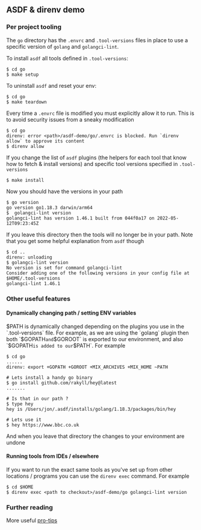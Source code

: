 ## ASDF & direnv demo


### Per project tooling

The `go` directory has the `.envrc` and `.tool-versions` files in place to use a specific version of `golang` and `golangci-lint`. 

To install `asdf` all tools defined in `.tool-versions`:
```shell
$ cd go 
$ make setup
```

To uninstall `asdf` and reset your env:
```shell
$ cd go
$ make teardown
```

Every time a `.envrc` file is modified you must explicitly allow it to run. This is to avoid security issues from a sneaky modification

```shell
$ cd go
direnv: error <path>/asdf-demo/go/.envrc is blocked. Run `direnv allow` to approve its content
$ direnv allow
```

If you change the list of `asdf` plugins (the helpers for each tool that know how to fetch & install versions) and specific tool versions specified in `.tool-versions`

```shell
$ make install
```

Now you should have the versions in your path 
```shell
$ go version
go version go1.18.3 darwin/arm64
$  golangci-lint version
golangci-lint has version 1.46.1 built from 044f0a17 on 2022-05-12T09:23:45Z
```

If you leave this directory then the tools will no longer be in your path. Note that you get some helpful explanation from `asdf` though
```shell
$ cd ..
direnv: unloading
$ golangci-lint version
No version is set for command golangci-lint
Consider adding one of the following versions in your config file at $HOME/.tool-versions
golangci-lint 1.46.1
```

### Other useful features
#### Dynamically changing path / setting ENV variables
$PATH is dynamically changed depending on the plugins you use in the `.tool-versions` file. For example, as we are using the `golang` plugin then both `$GOPATH` and `$GOROOT` is exported to our environment, and also `$GOPATH` is added to our `$PATH`. For example

```shell
$ cd go 
......
direnv: export +GOPATH +GOROOT +MIX_ARCHIVES +MIX_HOME ~PATH

# Lets install a handy go binary
$ go install github.com/rakyll/hey@latest
.......

# Is that in our path ?
$ type hey
hey is /Users/jon/.asdf/installs/golang/1.18.3/packages/bin/hey

# Lets use it
$ hey https://www.bbc.co.uk
```

And when you leave that directory the changes to your environment are undone

#### Running tools from IDEs / elsewhere
If you want to run the exact same tools as you've set up from other locations / programs you can use the `direnv exec` command. For example

```shell
$ cd $HOME
$ direnv exec <path to checkout>/asdf-demo/go golangci-lint version
```

### Further reading
More useful [pro-tips](https://github.com/asdf-community/asdf-direnv#pro-tips) 
